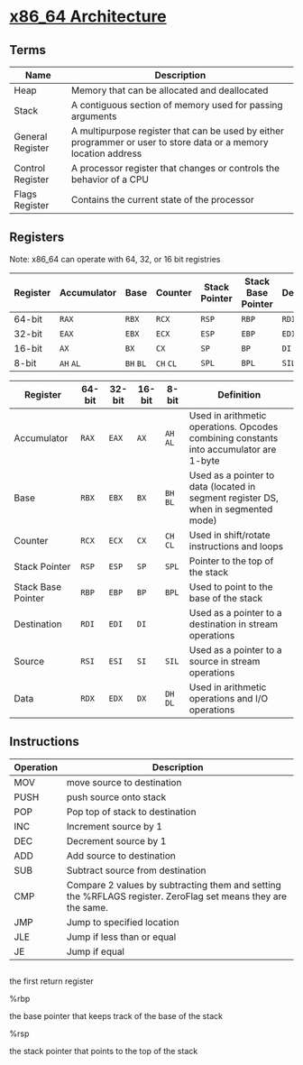 # [x86_64 Architecture](https://en.wikibooks.org/wiki/X86_Assembly/X86_Architecture)

## Terms
| Name | Description |
| - | - |
|Heap|Memory that can be allocated and deallocated|
|Stack|A contiguous section of memory used for passing arguments|
|General Register|A multipurpose register that can be used by either programmer or user to store data or a memory location address|
|Control Register|A processor register that changes or controls the behavior of a CPU|
|Flags Register|Contains the current state of the processor|
## Registers
Note: x86_64 can operate with 64, 32, or 16 bit registries

|Register |Accumulator| Base | Counter |Stack Pointer | Stack Base Pointer |Destination |Source |Data|
| - | - | - | - | - | - | - | - | - |
|64-bit |`RAX` 	|`RBX` 		|`RCX` 		|`RSP` 	|`RBP`	|`RDI` 	|`RSI` 	|`RDX`|
|32-bit |`EAX` 	|`EBX` 		|`ECX` 		|`ESP` 	|`EBP` 	|`EDI` 	|`ESI` 	|`EDX`|
|16-bit |`AX`	|`BX` 		|`CX` 		|`SP` 	|`BP` 	|`DI` 	|`SI` 	|`DX`|
|8-bit	|`AH` `AL`|`BH` `BL`	|`CH` `CL`	|`SPL`  |`BPL`	| `SIL` | `DH`,`DL`|

| Register 		| 64-bit | 32-bit | 16-bit | 8-bit | Definition |
| - | - | - | - | - | - |
|Accumulator		|`RAX`|`EAX`|`AX`|`AH` `AL`|Used in arithmetic operations. Opcodes combining constants into accumulator are 1-byte|
|Base			|`RBX`|`EBX`|`BX`|`BH` `BL`|Used as a pointer to data (located in segment register DS, when in segmented mode)|
|Counter		|`RCX`|`ECX`|`CX`|`CH` `CL`|Used in shift/rotate instructions and loops|
|Stack Pointer		|`RSP`|`ESP`|`SP`|`SPL`|Pointer to the top of the stack|
|Stack Base Pointer	|`RBP`|`EBP`|`BP`|`BPL`|Used to point to the base of the stack|
|Destination		|`RDI`|`EDI`|`DI`||Used as a pointer to a destination in stream operations|
|Source			|`RSI`|`ESI`|`SI`|`SIL`|Used as a pointer to a source in stream operations|
|Data			|`RDX`|`EDX`|`DX`|`DH` `DL`|Used in arithmetic operations and I/O operations|


## Instructions
| Operation | Description |
| - | - |
|MOV|move source to destination|
|PUSH|push source onto stack|
|POP|Pop top of stack to destination|
|INC|Increment source by 1|
|DEC|Decrement source by 1|
|ADD|Add source to destination|
|SUB|Subtract source from destination|
|CMP|Compare 2 values by subtracting them and setting the %RFLAGS register. ZeroFlag set means they are the same.|
|JMP|Jump to specified location|
|JLE|Jump if less than or equal|
|JE|Jump if equal|

## 


	

the first return register

%rbp
	

the base pointer that keeps track of the base of the stack

%rsp
	

the stack pointer that points to the top of the stack
